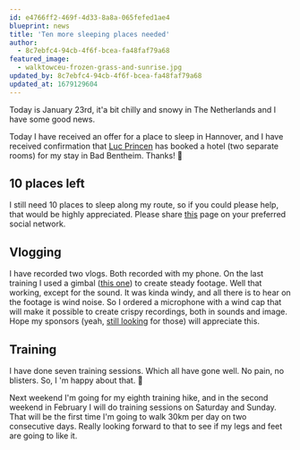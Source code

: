 ```yaml
---
id: e4766ff2-469f-4d33-8a8a-065fefed1ae4
blueprint: news
title: 'Ten more sleeping places needed'
author:
  - 8c7ebfc4-94cb-4f6f-bcea-fa48faf79a68
featured_image:
  - walktowceu-frozen-grass-and-sunrise.jpg
updated_by: 8c7ebfc4-94cb-4f6f-bcea-fa48faf79a68
updated_at: 1679129604
---
```

Today is January 23rd, it'a bit chilly and snowy in The Netherlands and I have some good news.

Today I have received an offer for a place to sleep in Hannover, and I have received confirmation that [Luc Princen](https://lucp.nl/) has booked a hotel (two separate rooms) for my stay in Bad Bentheim. Thanks! 🙏

10 places left
--------------

I still need 10 places to sleep along my route, so if you could please help, that would be highly appreciated. Please share [this](/route/) page on your preferred social network.

Vlogging
--------

I have recorded two vlogs. Both recorded with my phone. On the last training I used a gimbal ([this one](https://www.zhiyun-tech.com/smooth4)) to create steady footage. Well that working, except for the sound. It was kinda windy, and all there is to hear on the footage is wind noise. So I ordered a microphone with a wind cap that will make it possible to create crispy recordings, both in sounds and image. Hope my sponsors (yeah, [still looking](https://walktowc.eu/2018/09/18/call-for-sponsors/) for those) will appreciate this.

Training
--------

I have done seven training sessions. Which all have gone well. No pain, no blisters. So, I 'm happy about that. 💪

Next weekend I'm going for my eighth training hike, and in the second weekend in February I will do training sessions on Saturday and Sunday. That will be the first time I'm going to walk 30km per day on two consecutive days. Really looking forward to that to see if my legs and feet are going to like it.